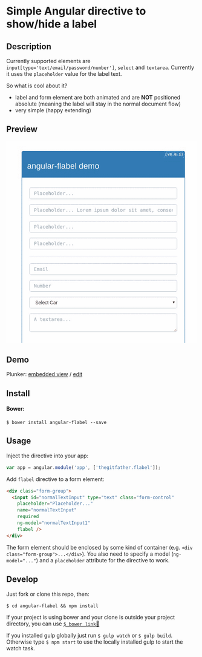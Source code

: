 Simple Angular directive to show/hide a label
======================

## Description

Currently supported elements are `input[type='text/email/password/number']`, `select` and `textarea`. Currently it uses the `placeholder` value for the label text.

So what is cool about it?

- label and form element are both animated and are **NOT** positioned absolute (meaning the label will stay in the normal document flow)
- very simple (happy extending)

## Preview

![demo gif](https://raw.githubusercontent.com/thegitfather/zzz_assets/master/angular-flabel/angular-flabel-demo.gif)

## Demo

Plunker: [embedded view](http://embed.plnkr.co/WKvvTO/) / [edit](http://plnkr.co/edit/WKvvTO?p=preview)

## Install

#### Bower:

```shell
$ bower install angular-flabel --save
```

## Usage

Inject the directive into your app:

```js
var app = angular.module('app', ['thegitfather.flabel']);
```

Add `flabel` directive to a form element:

```html
<div class="form-group">
  <input id="normalTextInput" type="text" class="form-control"
    placeholder="Placeholder..."
    name="normalTextInput"
    required
    ng-model="normalTextInput1"
    flabel />
</div>
```

The form element should be enclosed by some kind of container (e.g. `<div class="form-group">...</div>`). You also need to specify a model (`ng-model="..."`) and a `placeholder` attribute for the directive to work.

## Develop

Just fork or clone this repo, then:

```shell
$ cd angular-flabel && npm install
```

If your project is using bower and your clone is outside your project directory, you can use [`$ bower link`:link:](http://bower.io/docs/api/#link)

If you installed gulp globally just run `$ gulp watch` or `$ gulp build`. Otherwise type `$ npm start` to use the locally installed gulp to start the watch task.
